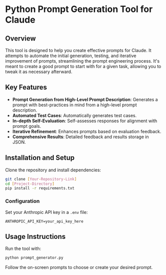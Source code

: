 # Python Prompt Generation Tool for Claude

## Overview
This tool is designed to help you create effective prompts for Claude. It attempts to automate the initial generation, testing, and iterative improvement of prompts, streamlining the prompt engineering process. It's meant to create a good prompt to start with for a given task, allowing you to tweak it as necessary afterward.

## Key Features
- **Prompt Generation from High-Level Prompt Description**: Generates a prompt with best-practices in mind from a high-level prompt description.
- **Automated Test Cases**: Automatically generates test cases.
- **In-depth Self-Evaluation**: Self-assesses responses for alignment with prompt goals.
- **Iterative Refinement**: Enhances prompts based on evaluation feedback.
- **Comprehensive Results**: Detailed feedback and results storage in JSON.

## Installation and Setup
Clone the repository and install dependencies:
```bash
git clone [Your-Repository-Link]
cd [Project-Directory]
pip install -r requirements.txt
```

### Configuration
Set your Anthropic API key in a `.env` file:
```
ANTHROPIC_API_KEY=your_api_key_here
```

## Usage Instructions
Run the tool with:
```bash
python prompt_generator.py
```
Follow the on-screen prompts to choose or create your desired prompt.
